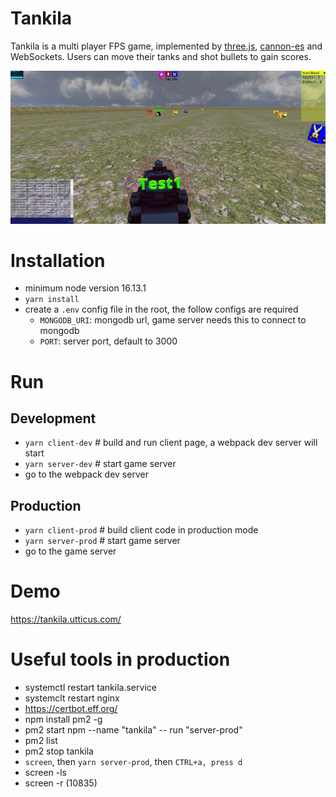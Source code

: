 # Tankila
Tankila is a multi player FPS game, implemented by [three.js](https://github.com/mrdoob/three.js), [cannon-es](https://github.com/pmndrs/cannon-es) and WebSockets. Users can move their tanks and shot bullets to gain scores.

<img src="demo/Tankila_demo.png" width="600" height="auto" />

# Installation
- minimum node version 16.13.1
- `yarn install`
- create a `.env` config file in the root, the follow configs are required
  - `MONGODB_URI`: mongodb url, game server needs this to connect to mongodb
  - `PORT`: server port, default to 3000 
# Run
## Development
- `yarn client-dev` # build and run client page, a webpack dev server will start
- `yarn server-dev` # start game server
- go to the webpack dev server
## Production
- `yarn client-prod` # build client code in production mode
- `yarn server-prod` # start game server
- go to the game server

# Demo
https://tankila.utticus.com/

# Useful tools in production
- systemctl restart tankila.service
- systemclt restart nginx
- https://certbot.eff.org/
- npm install pm2 -g
- pm2 start npm --name "tankila" -- run "server-prod"
- pm2 list
- pm2 stop tankila
- `screen`, then `yarn server-prod`, then `CTRL+a, press d`
- screen -ls
- screen -r (10835)
